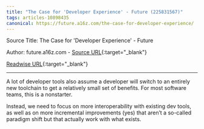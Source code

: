 ```yaml
---
title: "The Case for 'Developer Experience' - Future (225831567)"
tags: articles-10898435
canonical: https://future.a16z.com/the-case-for-developer-experience/
---
```


Source Title: The Case for 'Developer Experience' - Future

Author: future.a16z.com - [Source URL](https://future.a16z.com/the-case-for-developer-experience/){:target="_blank"}

[Readwise URL](https://readwise.io/open/225831567){:target="_blank"}

---

A lot of developer tools also assume a developer will switch to an entirely new toolchain to get a relatively small set of benefits. For most software teams, this is a nonstarter.

Instead, we need to focus on more interoperability with existing dev tools, as well as on more incremental improvements (yes) that aren’t a so-called paradigm shift but that actually work with what exists.
